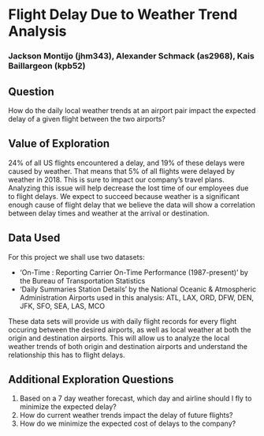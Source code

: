 # Flight Delay Due to Weather Trend Analysis
### Jackson Montijo (jhm343), Alexander Schmack (as2968), Kais Baillargeon (kpb52)
## Question
How do the daily local weather trends at an airport pair impact the expected delay of a given flight between the two airports?
## Value of Exploration
24% of all US flights encountered a delay, and 19% of these delays were caused by weather. That means that 5% of all flights were delayed by weather in 2018. This is sure to impact our company’s travel plans. Analyzing this issue will help decrease the lost time of our employees due to flight delays. We expect to succeed because weather is a significant enough cause of flight delay that we believe the data will show a correlation between delay times and weather at the arrival or destination.

## Data Used
For this project we shall use two datasets:
* ‘On-Time : Reporting Carrier On-Time Performance (1987-present)’ by the Bureau of Transportation Statistics
* ‘Daily Summaries Station Details’ by the National Oceanic & Atmospheric Administration
Airports used in this analysis: ATL, LAX, ORD, DFW, DEN, JFK, SFO, SEA, LAS, MCO

These data sets will provide us with daily flight records for every flight occuring between the desired airports, as well as local weather at both the origin and destination airports. This will allow us to analyze the local weather trends of both origin and destination airports and understand the relationship this has to flight delays.

## Additional Exploration Questions
1. Based on a 7 day weather forecast, which day and airline should I fly to minimize the expected delay?
2. How do current weather trends impact the delay of future flights?
3. How do we minimize the expected cost of delays to the company?


